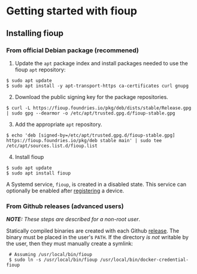 # Getting started with fioup

## Installing fioup

### From official Debian package (recommened)

1. Update the `apt` package index and install packages needed to use the
   fioup `apt` repository:
```
$ sudo apt update
$ sudo apt install -y apt-transport-https ca-certificates curl gnupg
```

2. Download the public signing key for the package repositories.
```
$ curl -L https://fioup.foundries.io/pkg/deb/dists/stable/Release.gpg | sudo gpg --dearmor -o /etc/apt/trusted.gpg.d/fioup-stable.gpg
```

3. Add the appropriate `apt` repository.
```
$ echo 'deb [signed-by=/etc/apt/trusted.gpg.d/fioup-stable.gpg] https://fioup.foundries.io/pkg/deb stable main' | sudo tee /etc/apt/sources.list.d/fioup.list
```

4. Install fioup
```
$ sudo apt update
$ sudo apt install fioup
```

A Systemd service, `fioup`, is created in a disabled state. This service
can optionally be enabled after [registering](./register-device.md) a device.


### From Github releases (advanced users)

***NOTE:*** *These steps are described for a non-root user*.

Statically compiled binaries are created with each Github [release](https://github.com/foundriesio/fioup/releases).
The binary must be placed in the user's `PATH`. If the directory _is not_
writable by the user, then they must manually create a symlink:
```
 # Assuming /usr/local/bin/fioup
 $ sudo ln -s /usr/local/bin/fioup /usr/local/bin/docker-credential-fioup
```
